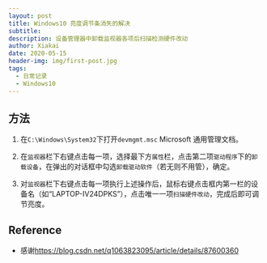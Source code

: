 ```yaml
---
layout: post
title: Windows10 亮度调节条消失的解决
subtitle:
description: 设备管理器中卸载监视器各项后扫描检测硬件改动
author: Xiakai
date: 2020-05-15
header-img: img/first-post.jpg
tags:
  - 日常记录
  - Windows10
---
```


## 方法

1. 在`C:\Windows\System32`下打开`devmgmt.msc` Microsoft 通用管理文档。

2. 在`监视器`栏下右键点击每一项，选择最下方`属性`栏，点击第二项`驱动程序`下的`卸载设备`，在弹出的对话框中勾选`卸载驱动软件`（若无则不用管），确定。

3. 对`监视器`栏下右键点击每一项执行上述操作后，鼠标右键点击框内第一栏的设备名（如“LAPTOP-IV24DPKS”），点击唯一一项`扫描硬件改动`，完成后即可调节亮度。

## Reference

- 感谢<https://blog.csdn.net/q1063823095/article/details/87600360>
